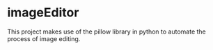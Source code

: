 # imageEditor
This project makes use of the pillow library in python to automate the process of image editing. 
